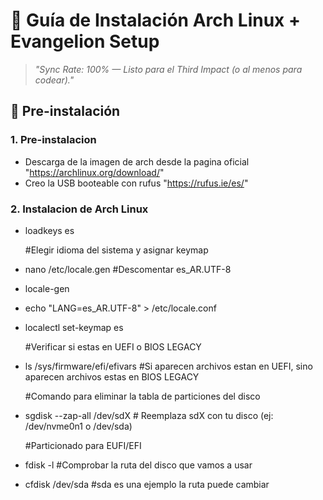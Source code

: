 # 🚀 Guía de Instalación Arch Linux + Evangelion Setup  

> *"Sync Rate: 100% — Listo para el Third Impact (o al menos para codear)."*  

## 🔧 **Pre-instalación**  
### 1. Pre-instalacion 
- Descarga de la imagen de arch desde la pagina oficial "https://archlinux.org/download/"
- Creo la USB booteable con rufus "https://rufus.ie/es/"

### 2. Instalacion de Arch Linux
- loadkeys es
  
  #Elegir idioma del sistema y asignar keymap
  
- nano /etc/locale.gen  #Descomentar es_AR.UTF-8
- locale-gen
- echo "LANG=es_AR.UTF-8" > /etc/locale.conf
- localectl set-keymap es

  #Verificar si estas en UEFI o BIOS LEGACY

- ls /sys/firmware/efi/efivars #Si aparecen archivos estan en UEFI, sino aparecen archivos estas en BIOS LEGACY

  #Comando para eliminar la tabla de particiones del disco

- sgdisk --zap-all /dev/sdX  # Reemplaza sdX con tu disco (ej: /dev/nvme0n1 o /dev/sda)

  #Particionado para EUFI/EFI

- fdisk -l #Comprobar la ruta del disco que vamos a usar 
- cfdisk /dev/sda #sda es una ejemplo la ruta puede cambiar 
